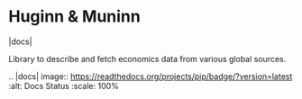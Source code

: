 Huginn & Muninn
===============

|docs|

Library to describe and fetch economics data from various global sources.

.. |docs| image:: https://readthedocs.org/projects/pip/badge/?version=latest
    :alt: Docs Status
    :scale: 100%